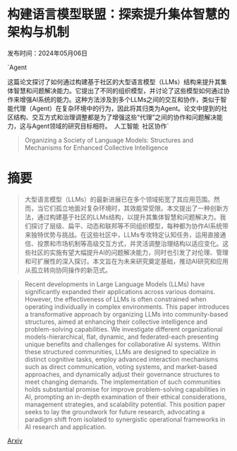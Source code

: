 # 构建语言模型联盟：探索提升集体智慧的架构与机制

发布时间：2024年05月06日

`Agent

这篇论文探讨了如何通过构建基于社区的大型语言模型（LLMs）结构来提升其集体智慧和问题解决能力。它提出了不同的组织模型，并讨论了这些模型如何通过协作来增强AI系统的能力。这种方法涉及到多个LLMs之间的交互和协作，类似于智能代理（Agent）在复杂环境中的行为，因此将其归类为Agent。论文中提到的社区结构、交互方式和治理调整都是为了增强这些“代理”之间的协作和问题解决能力，这与Agent领域的研究目标相符。` `人工智能` `社区协作`

> Organizing a Society of Language Models: Structures and Mechanisms for Enhanced Collective Intelligence

# 摘要

> 大型语言模型（LLMs）的最新进展已在多个领域拓宽了其应用范围。然而，当它们孤立地面对复杂环境时，其效能常受限。本文提出了一种创新方法，通过构建基于社区的LLMs结构，以提升其集体智慧和问题解决力。我们探讨了层级、扁平、动态和联邦等不同组织模型，每种都为协作AI系统带来独特优势与挑战。在这些社区中，LLMs专攻特定认知任务，运用直接通信、投票和市场机制等高级交互方式，并灵活调整治理结构以适应变化。这些社区的实施有望大幅提升AI的问题解决能力，同时也引发了对伦理、管理和可扩展性的深入探讨。本文旨在为未来研究奠定基础，推动AI研究和应用从孤立转向协同操作的新范式。

> Recent developments in Large Language Models (LLMs) have significantly expanded their applications across various domains. However, the effectiveness of LLMs is often constrained when operating individually in complex environments. This paper introduces a transformative approach by organizing LLMs into community-based structures, aimed at enhancing their collective intelligence and problem-solving capabilities. We investigate different organizational models-hierarchical, flat, dynamic, and federated-each presenting unique benefits and challenges for collaborative AI systems. Within these structured communities, LLMs are designed to specialize in distinct cognitive tasks, employ advanced interaction mechanisms such as direct communication, voting systems, and market-based approaches, and dynamically adjust their governance structures to meet changing demands. The implementation of such communities holds substantial promise for improve problem-solving capabilities in AI, prompting an in-depth examination of their ethical considerations, management strategies, and scalability potential. This position paper seeks to lay the groundwork for future research, advocating a paradigm shift from isolated to synergistic operational frameworks in AI research and application.

[Arxiv](https://arxiv.org/abs/2405.03825)